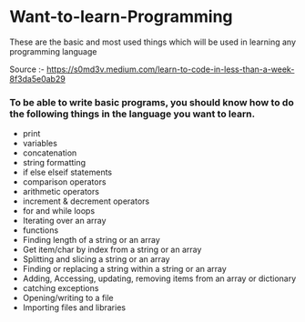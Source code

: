# Want-to-learn-Programming
These are the basic and most used things which will be used in learning any programming language


Source :- https://s0md3v.medium.com/learn-to-code-in-less-than-a-week-8f3da5e0ab29

### To be able to write basic programs, you should know how to do the following things in the language you want to learn.

- print
- variables
- concatenation
- string formatting
- if else elseif statements
- comparison operators
- arithmetic operators
- increment & decrement operators
- for and while loops
- Iterating over an array
- functions
- Finding length of a string or an array
- Get item/char by index from a string or an array
- Splitting and slicing a string or an array
- Finding or replacing a string within a string or an array
- Adding, Accessing, updating, removing items from an array or dictionary
- catching exceptions
- Opening/writing to a file
- Importing files and libraries
